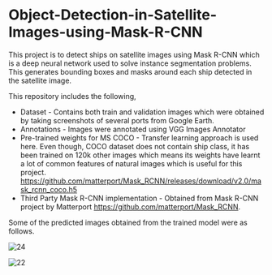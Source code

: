 # Object-Detection-in-Satellite-Images-using-Mask-R-CNN

This project is to detect ships on satellite images using Mask R-CNN which is a deep neural network used to solve instance segmentation problems. This generates bounding boxes and masks around each ship detected in the satellite image. 

This repository includes the following,
- Dataset - Contains both train and validation images which were obtained by taking screenshots of several ports from Google Earth. 
- Annotations - Images were annotated using VGG Images Annotator
- Pre-trained weights for MS COCO - Transfer learning approach is used here. Even though, COCO dataset does not contain ship class, it has been trained on 120k other images which means its weights have learnt a lot of common features of natural images which is useful for this project. https://github.com/matterport/Mask_RCNN/releases/download/v2.0/mask_rcnn_coco.h5
- Third Party Mask R-CNN implementation - Obtained from Mask R-CNN project by Matterport https://github.com/matterport/Mask_RCNN. 

Some of the predicted images obtained from the trained model were as follows.


![24](https://user-images.githubusercontent.com/53529711/131241182-06be8e7b-a4ba-4cf4-844b-35effbef1cb0.png)


![22](https://user-images.githubusercontent.com/53529711/131241186-6d20b9f9-d698-4031-b056-aac4454b8df9.png)

